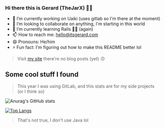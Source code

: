 ### Hi there this is Gerard (TheJarX) 👋🏻

- 🔭 I’m currently working on Uaiki (uses gitlab so I'm there at the moment)
- 👯 I’m looking to collaborate on anything, I'm starting in this world
- 🌱 I’m currently learning Rails 🙌🏻 (again)
- 📫 How to reach me: hello@itsgerard.com
- 😄 Pronouns: He/him
- ⚡ Fun fact: I'm figuring out how to make this README better lol

> Visit [my site](https://itsgerard.com/) there're no blog posts (yet) :D


## Some cool stuff I found
> This year I was using GitLab, and this stats are for my side projects (or I think so)

![Anurag's GitHub stats](https://github-readme-stats.vercel.app/api?username=TheJarX&show_icons=true&count_private=true)


[![Top Langs](https://github-readme-stats.vercel.app/api/top-langs/?username=TheJarX&layout=compact)](https://github.com/anuraghazra/github-readme-stats)
> That's not true, I don't use Java lol


<!--
**TheJarX/TheJarX** is a ✨ _special_ ✨ repository because its `README.md` (this file) appears on your GitHub profile.

Here are some ideas to get you started:

- 🔭 I’m currently working on ...
- 🌱 I’m currently learning ...
- 👯 I’m looking to collaborate on ...
- 🤔 I’m looking for help with ...
- 💬 Ask me about ...
- 📫 How to reach me: ...
- 😄 Pronouns: ...
- ⚡ Fun fact: ...
-->
